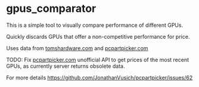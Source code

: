 # gpus_comparator

This is a simple tool to visually compare performance of different GPUs.

Quickly discards GPUs that offer a non-competitive performance for price.

Uses data from [tomshardware.com]() and [pcpartpicker.com]()

TODO: Fix [pcpartpicker.com]() unofficial API to get prices of the most recent GPUs,
as currently server returns obsolete data.

For more details https://github.com/JonathanVusich/pcpartpicker/issues/62